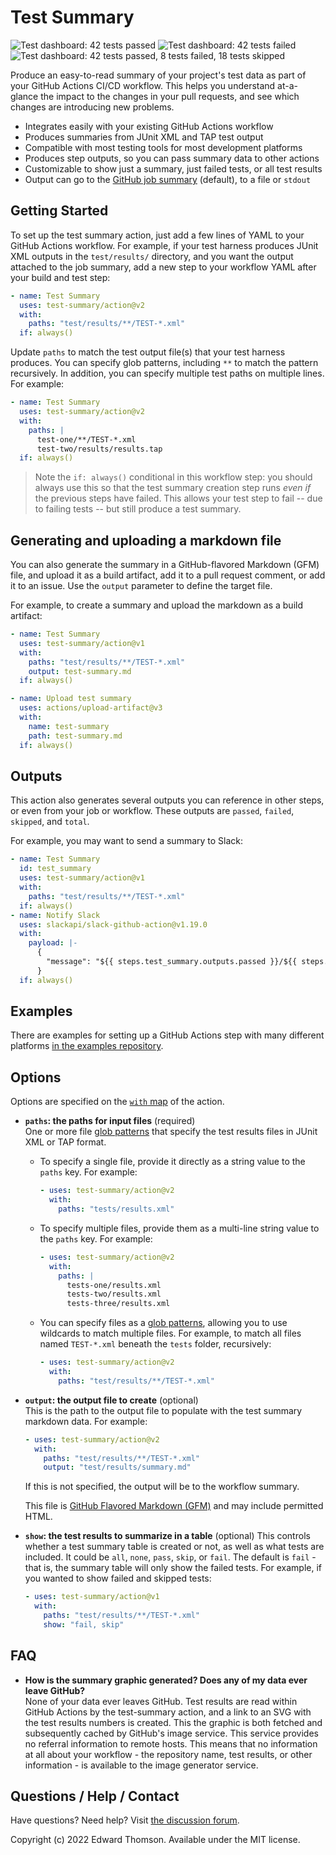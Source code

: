 Test Summary
============
![Test dashboard: 42 tests passed](https://svg.test-summary.com/dashboard.svg?p=42)
![Test dashboard: 42 tests failed](https://svg.test-summary.com/dashboard.svg?f=42)
![Test dashboard: 42 tests passed, 8 tests failed, 18 tests skipped](https://svg.test-summary.com/dashboard.svg?p=42&f=8&s=18)

Produce an easy-to-read summary of your project's test data as part of your GitHub Actions CI/CD workflow. This helps you understand at-a-glance the impact to the changes in your pull requests, and see which changes are introducing new problems.

* Integrates easily with your existing GitHub Actions workflow
* Produces summaries from JUnit XML and TAP test output
* Compatible with most testing tools for most development platforms
* Produces step outputs, so you can pass summary data to other actions
* Customizable to show just a summary, just failed tests, or all test results
* Output can go to the [GitHub job summary](https://docs.github.com/en/actions/using-workflows/workflow-commands-for-github-actions#adding-a-job-summary) (default), to a file or `stdout`

Getting Started
---------------
To set up the test summary action, just add a few lines of YAML to your GitHub Actions workflow. For example, if your test harness produces JUnit XML outputs in the `test/results/` directory, and you want the output attached to the job summary, add a new step to your workflow YAML after your build and test step:

```yaml
- name: Test Summary
  uses: test-summary/action@v2
  with:
    paths: "test/results/**/TEST-*.xml"
  if: always()
```

Update `paths` to match the test output file(s) that your test harness produces. You can specify glob patterns, including `**` to match the pattern recursively. In addition, you can specify multiple test paths on multiple lines. For example:

```yaml
- name: Test Summary
  uses: test-summary/action@v2
  with:
    paths: |
      test-one/**/TEST-*.xml
      test-two/results/results.tap
  if: always()
```

> Note the `if: always()` conditional in this workflow step: you should always use this so that the test summary creation step runs _even if_ the previous steps have failed. This allows your test step to fail -- due to failing tests -- but still produce a test summary.

Generating and uploading a markdown file
----------------------------------------
You can also generate the summary in a GitHub-flavored Markdown (GFM) file, and upload it as a build artifact, add it to a pull request comment, or add it to an issue. Use the `output` parameter to define the target file.

For example, to create a summary and upload the markdown as a build artifact:

```yaml
- name: Test Summary
  uses: test-summary/action@v1
  with:
    paths: "test/results/**/TEST-*.xml"
    output: test-summary.md
  if: always()

- name: Upload test summary
  uses: actions/upload-artifact@v3
  with:
    name: test-summary
    path: test-summary.md
  if: always()
```

Outputs
-------
This action also generates several outputs you can reference in other steps, or even from your job or workflow. These outputs are `passed`, `failed`, `skipped`, and `total`.

For example, you may want to send a summary to Slack:

```yaml
- name: Test Summary
  id: test_summary
  uses: test-summary/action@v1
  with:
    paths: "test/results/**/TEST-*.xml"
  if: always()
- name: Notify Slack
  uses: slackapi/slack-github-action@v1.19.0
  with:
    payload: |-
      {
        "message": "${{ steps.test_summary.outputs.passed }}/${{ steps.test_summary.outputs.total }} tests passed"
      }
  if: always()
```

Examples
--------
There are examples for setting up a GitHub Actions step with many different platforms [in the examples repository](https://github.com/test-summary/examples).

Options
-------
Options are specified on the [`with` map](https://docs.github.com/en/actions/using-workflows/workflow-syntax-for-github-actions#jobsjob_idstepswith) of the action.

* **`paths`: the paths for input files** (required)  
  One or more file [glob patterns](https://docs.github.com/en/actions/using-workflows/workflow-syntax-for-github-actions#filter-pattern-cheat-sheet) that specify the test results files in JUnit XML or TAP format.

  * To specify a single file, provide it directly as a string value to the `paths` key. For example:

    ```yaml
    - uses: test-summary/action@v2
      with:
        paths: "tests/results.xml"
    ```

  * To specify multiple files, provide them as a multi-line string value to the `paths` key. For example:

    ```yaml
    - uses: test-summary/action@v2
      with:
        paths: |
          tests-one/results.xml
          tests-two/results.xml
          tests-three/results.xml
    ```

  * You can specify files as a [glob patterns](https://docs.github.com/en/actions/using-workflows/workflow-syntax-for-github-actions#filter-pattern-cheat-sheet), allowing you to use wildcards to match multiple files. For example, to match all files named `TEST-*.xml` beneath the `tests` folder, recursively:

    ```yaml
    - uses: test-summary/action@v2
      with:
        paths: "test/results/**/TEST-*.xml"
    ```

* **`output`: the output file to create** (optional)  
  This is the path to the output file to populate with the test summary markdown data. For example:

  ```yaml
  - uses: test-summary/action@v2
    with:
      paths: "test/results/**/TEST-*.xml"
      output: "test/results/summary.md"
  ```

  If this is not specified, the output will be to the workflow summary.

  This file is [GitHub Flavored Markdown (GFM)](https://github.github.com/gfm/) and may include permitted HTML.

* **`show`: the test results to summarize in a table** (optional)
  This controls whether a test summary table is created or not, as well as what tests are included. It could be `all`, `none`, `pass`, `skip`, or `fail`. The default is `fail` - that is, the summary table will only show the failed tests. For example, if you wanted to show failed and skipped tests:

  ```yaml
  - uses: test-summary/action@v1
    with:
      paths: "test/results/**/TEST-*.xml"
      show: "fail, skip"
  ```

FAQ
---
* **How is the summary graphic generated? Does any of my data ever leave GitHub?**  
  None of your data ever leaves GitHub. Test results are read within GitHub Actions by the test-summary action, and a link to an SVG with the test results numbers is created. This the graphic is both fetched and subsequently cached by GitHub's image service. This service provides no referral information to remote hosts. This means that no information at all about your workflow - the repository name, test results, or other information - is available to the image generator service.

Questions / Help / Contact
--------------------------
Have questions? Need help? Visit [the discussion forum](https://github.com/test-summary/action/discussions).

Copyright (c) 2022 Edward Thomson. Available under the MIT license.
